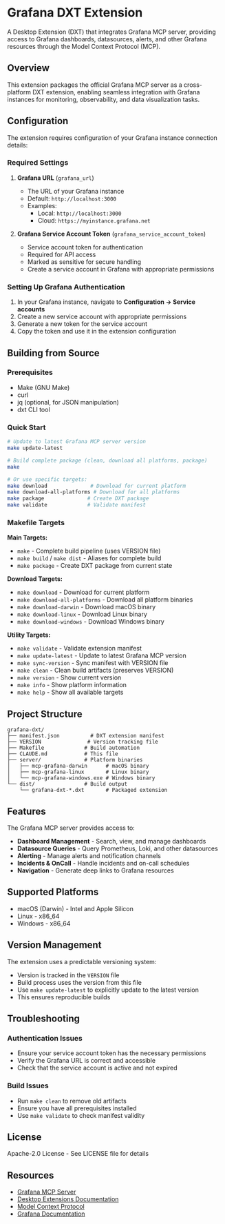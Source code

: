 # Grafana DXT Extension

A Desktop Extension (DXT) that integrates Grafana MCP server, providing access to Grafana dashboards, datasources, alerts, and other Grafana resources through the Model Context Protocol (MCP).

## Overview

This extension packages the official Grafana MCP server as a cross-platform DXT extension, enabling seamless integration with Grafana instances for monitoring, observability, and data visualization tasks.

## Configuration

The extension requires configuration of your Grafana instance connection details:

### Required Settings

1. **Grafana URL** (`grafana_url`)
   - The URL of your Grafana instance
   - Default: `http://localhost:3000`
   - Examples: 
     - Local: `http://localhost:3000`
     - Cloud: `https://myinstance.grafana.net`

2. **Grafana Service Account Token** (`grafana_service_account_token`)
   - Service account token for authentication
   - Required for API access
   - Marked as sensitive for secure handling
   - Create a service account in Grafana with appropriate permissions

### Setting Up Grafana Authentication

1. In your Grafana instance, navigate to **Configuration → Service accounts**
2. Create a new service account with appropriate permissions
3. Generate a new token for the service account
4. Copy the token and use it in the extension configuration

## Building from Source

### Prerequisites
- Make (GNU Make)
- curl
- jq (optional, for JSON manipulation)
- dxt CLI tool

### Quick Start

```bash
# Update to latest Grafana MCP server version
make update-latest

# Build complete package (clean, download all platforms, package)
make

# Or use specific targets:
make download              # Download for current platform
make download-all-platforms # Download for all platforms
make package              # Create DXT package
make validate             # Validate manifest
```

### Makefile Targets

**Main Targets:**
- `make` - Complete build pipeline (uses VERSION file)
- `make build` / `make dist` - Aliases for complete build
- `make package` - Create DXT package from current state

**Download Targets:**
- `make download` - Download for current platform
- `make download-all-platforms` - Download all platform binaries
- `make download-darwin` - Download macOS binary
- `make download-linux` - Download Linux binary
- `make download-windows` - Download Windows binary

**Utility Targets:**
- `make validate` - Validate extension manifest
- `make update-latest` - Update to latest Grafana MCP version
- `make sync-version` - Sync manifest with VERSION file
- `make clean` - Clean build artifacts (preserves VERSION)
- `make version` - Show current version
- `make info` - Show platform information
- `make help` - Show all available targets

## Project Structure

```
grafana-dxt/
├── manifest.json          # DXT extension manifest
├── VERSION               # Version tracking file
├── Makefile             # Build automation
├── CLAUDE.md            # This file
├── server/              # Platform binaries
│   ├── mcp-grafana-darwin      # macOS binary
│   ├── mcp-grafana-linux       # Linux binary
│   └── mcp-grafana-windows.exe # Windows binary
└── dist/                # Build output
    └── grafana-dxt-*.dxt       # Packaged extension
```

## Features

The Grafana MCP server provides access to:

- **Dashboard Management** - Search, view, and manage dashboards
- **Datasource Queries** - Query Prometheus, Loki, and other datasources
- **Alerting** - Manage alerts and notification channels
- **Incidents & OnCall** - Handle incidents and on-call schedules
- **Navigation** - Generate deep links to Grafana resources

## Supported Platforms

- macOS (Darwin) - Intel and Apple Silicon
- Linux - x86_64
- Windows - x86_64

## Version Management

The extension uses a predictable versioning system:
- Version is tracked in the `VERSION` file
- Build process uses the version from this file
- Use `make update-latest` to explicitly update to the latest version
- This ensures reproducible builds

## Troubleshooting

### Authentication Issues
- Ensure your service account token has the necessary permissions
- Verify the Grafana URL is correct and accessible
- Check that the service account is active and not expired

### Build Issues
- Run `make clean` to remove old artifacts
- Ensure you have all prerequisites installed
- Use `make validate` to check manifest validity

## License

Apache-2.0 License - See LICENSE file for details

## Resources

- [Grafana MCP Server](https://github.com/grafana/mcp-grafana)
- [Desktop Extensions Documentation](https://www.desktopextensions.com/#documentation)
- [Model Context Protocol](https://modelcontextprotocol.io/)
- [Grafana Documentation](https://grafana.com/docs/)